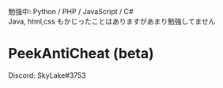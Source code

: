 

勉強中: Python / PHP / JavaScript / C#  
Java, html,css もかじったことはありますがあまり勉強してません

# PeekAntiCheat (beta)

Discord: SkyLake#3753
